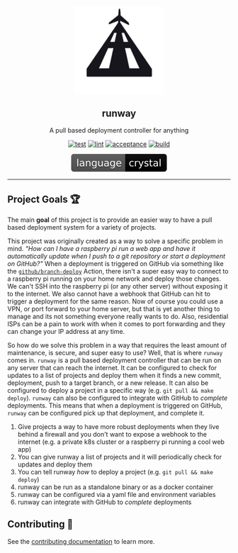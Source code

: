 <h2 align="center"><img src="assets/logo.png" alt="logo" align="center" width="200px" /></h1>

<h2 align="center">runway</h1>
<p align="center">
  A pull based deployment controller for anything
</p>

<p align="center">
  <a href="https://github.com/runwayapp/runway/actions/workflows/test.yml"><img src="https://github.com/runwayapp/runway/actions/workflows/test.yml/badge.svg?event=push" alt="test" height="18"></a>
  <a href="https://github.com/runwayapp/runway/actions/workflows/lint.yml"><img src="https://github.com/runwayapp/runway/actions/workflows/lint.yml/badge.svg?event=push" alt="lint"/></a>
  <a href="https://github.com/runwayapp/runway/actions/workflows/acceptance.yml"><img src="https://github.com/runwayapp/runway/actions/workflows/acceptance.yml/badge.svg?event=push" alt="acceptance"/></a>
  <a href="https://github.com/runwayapp/runway/actions/workflows/build.yml"><img src="https://github.com/runwayapp/runway/actions/workflows/build.yml/badge.svg?event=push" alt="build"/></a>
</p>

<p align="center">
  <img src="assets/language-crystal-black.svg" alt="language crystal"/>
</p>

<hr>

## Project Goals 🏆

The main **goal** of this project is to provide an easier way to have a pull based deployment system for a variety of projects.

This project was originally created as a way to solve a specific problem in mind. *"How can I have a raspberry pi run a web app and have it automatically update when I push to a git repository or start a deployment on GitHub?"* When a deployment is triggered on GitHub via something like the [`github/branch-deploy`](https://github.com/github/branch-deploy) Action, there isn't a super easy way to connect to a raspberry pi running on your home network and deploy those changes. We can't SSH into the raspberry pi (or any other server) without exposing it to the internet. We also cannot have a webhook that GitHub can hit to trigger a deployment for the same reason. Now of course you could use a VPN, or port forward to your home server, but that is yet another thing to manage and its not something everyone really wants to do. Also, residential ISPs can be a pain to work with when it comes to port forwarding and they can change your IP address at any time.

So how do we solve this problem in a way that requires the least amount of maintenance, is secure, and super easy to use? Well, that is where `runway` comes in. `runway` is a pull based deployment controller that can be run on any server that can reach the internet. It can be configured to check for updates to a list of projects and deploy them when it finds a new commit, deployment, push to a target branch, or a new release. It can also be configured to deploy a project in a specific way (e.g. `git pull && make deploy`). `runway` can also be configured to integrate with GitHub to *complete* deployments. This means that when a deployment is triggered on GitHub, `runway` can be configured pick up that deployment, and complete it.

1. Give projects a way to have more robust deployments when they live behind a firewall and you don't want to expose a webhook to the internet (e.g. a private k8s cluster or a raspberry pi running a cool web app)
2. You can give runway a list of projects and it will periodically check for updates and deploy them
3. You can tell runway *how* to deploy a project (e.g. `git pull && make deploy`)
4. runway can be run as a standalone binary or as a docker container
5. runway can be configured via a yaml file and environment variables
6. runway can integrate with GitHub to *complete* deployments

## Contributing 🤝

See the [contributing documentation](CONTRIBUTING.md) to learn more.
